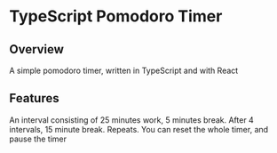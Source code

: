# TypeScript Pomodoro Timer

## Overview

A simple pomodoro timer, written in TypeScript and with React

## Features

An interval consisting of 25 minutes work, 5 minutes break. After 4 intervals, 15 minute break. Repeats.
You can reset the whole timer, and pause the timer